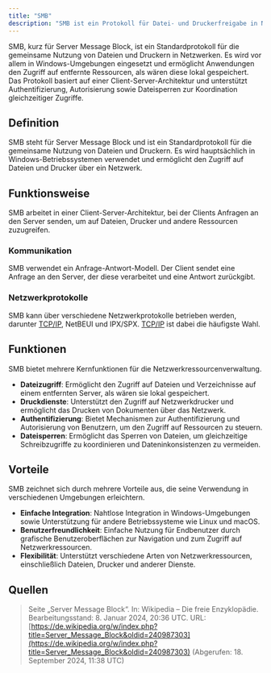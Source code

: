 ```yaml
---
title: "SMB"
description: "SMB ist ein Protokoll für Datei- und Druckerfreigabe in Netzwerken, hauptsächlich für Windows. Es ermöglicht sicheren Zugriff auf Ressourcen über Client-Server-Architektur mit Authentifizierung und Dateisperren."
---
```


SMB, kurz für Server Message Block, ist ein Standardprotokoll für die gemeinsame Nutzung von Dateien und Druckern in Netzwerken. Es wird vor allem in Windows-Umgebungen eingesetzt und ermöglicht Anwendungen den Zugriff auf entfernte Ressourcen, als wären diese lokal gespeichert. Das Protokoll basiert auf einer Client-Server-Architektur und unterstützt Authentifizierung, Autorisierung sowie Dateisperren zur Koordination gleichzeitiger Zugriffe.

## Definition
SMB steht für Server Message Block und ist ein Standardprotokoll für die gemeinsame Nutzung von Dateien und Druckern. Es wird hauptsächlich in Windows-Betriebssystemen verwendet und ermöglicht den Zugriff auf Dateien und Drucker über ein Netzwerk.

## Funktionsweise
SMB arbeitet in einer Client-Server-Architektur, bei der Clients Anfragen an den Server senden, um auf Dateien, Drucker und andere Ressourcen zuzugreifen.

### Kommunikation
SMB verwendet ein Anfrage-Antwort-Modell. Der Client sendet eine Anfrage an den Server, der diese verarbeitet und eine Antwort zurückgibt.

### Netzwerkprotokolle
SMB kann über verschiedene Netzwerkprotokolle betrieben werden, darunter [TCP/IP](/open-fidup/lerninhalte/tcp-ip-modell), NetBEUI und IPX/SPX. [TCP/IP](/open-fidup/lerninhalte/tcp-ip-modell) ist dabei die häufigste Wahl.

## Funktionen
SMB bietet mehrere Kernfunktionen für die Netzwerkressourcenverwaltung.

- **Dateizugriff**: Ermöglicht den Zugriff auf Dateien und Verzeichnisse auf einem entfernten Server, als wären sie lokal gespeichert.
- **Druckdienste**: Unterstützt den Zugriff auf Netzwerkdrucker und ermöglicht das Drucken von Dokumenten über das Netzwerk.
- **Authentifizierung**: Bietet Mechanismen zur Authentifizierung und Autorisierung von Benutzern, um den Zugriff auf Ressourcen zu steuern.
- **Dateisperren**: Ermöglicht das Sperren von Dateien, um gleichzeitige Schreibzugriffe zu koordinieren und Dateninkonsistenzen zu vermeiden.

## Vorteile
SMB zeichnet sich durch mehrere Vorteile aus, die seine Verwendung in verschiedenen Umgebungen erleichtern.

- **Einfache Integration**: Nahtlose Integration in Windows-Umgebungen sowie Unterstützung für andere Betriebssysteme wie Linux und macOS.
- **Benutzerfreundlichkeit**: Einfache Nutzung für Endbenutzer durch grafische Benutzeroberflächen zur Navigation und zum Zugriff auf Netzwerkressourcen.
- **Flexibilität**: Unterstützt verschiedene Arten von Netzwerkressourcen, einschließlich Dateien, Drucker und anderer Dienste.

## Quellen
> Seite „Server Message Block“. In: Wikipedia – Die freie Enzyklopädie. Bearbeitungsstand: 8. Januar 2024, 20:36 UTC. URL: [https://de.wikipedia.org/w/index.php?title=Server_Message_Block&oldid=240987303](https://de.wikipedia.org/w/index.php?title=Server_Message_Block&oldid=240987303) (Abgerufen: 18. September 2024, 11:38 UTC)